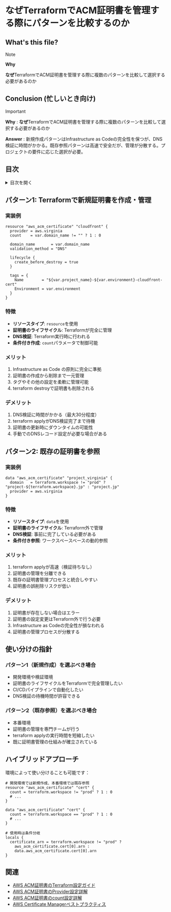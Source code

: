 # なぜTerraformでACM証明書を管理する際にパターンを比較するのか

## What's this file?
> [!NOTE]
> **Why**
> 
> **なぜ**TerraformでACM証明書を管理する際に複数のパターンを比較して選択する必要があるのか

## Conclusion (忙しいとき向け)
> [!IMPORTANT]
> **Why** : **なぜ**TerraformでACM証明書を管理する際に複数のパターンを比較して選択する必要があるのか
> 
> **Answer** : 新規作成パターンはInfrastructure as Codeの完全性を保つが、DNS検証に時間がかかる。既存参照パターンは高速で安全だが、管理が分散する。プロジェクトの要件に応じた選択が必要。

## 目次
<details>
<summary>目次を開く</summary>

- [パターン1: Terraformで新規証明書を作成・管理](#パターン1-terraformで新規証明書を作成管理)
- [パターン2: 既存の証明書を参照](#パターン2-既存の証明書を参照)
- [使い分けの指針](#使い分けの指針)
- [ハイブリッドアプローチ](#ハイブリッドアプローチ)

</details>

## パターン1: Terraformで新規証明書を作成・管理

### 実装例
```hcl
resource "aws_acm_certificate" "cloudfront" {
  provider = aws.virginia
  count    = var.domain_name != "" ? 1 : 0
  
  domain_name       = var.domain_name
  validation_method = "DNS"
  
  lifecycle {
    create_before_destroy = true
  }
  
  tags = {
    Name        = "${var.project_name}-${var.environment}-cloudfront-cert"
    Environment = var.environment
  }
}
```

### 特徴
- **リソースタイプ**: `resource`を使用
- **証明書のライフサイクル**: Terraformが完全に管理
- **DNS検証**: Terraform実行時に行われる
- **条件付き作成**: `count`パラメータで制御可能

### メリット
1. Infrastructure as Code の原則に完全に準拠
2. 証明書の作成から削除まで一元管理
3. タグやその他の設定を柔軟に管理可能
4. terraform destroyで証明書も削除される

### デメリット
1. DNS検証に時間がかかる（最大30分程度）
2. terraform applyがDNS検証完了まで待機
3. 証明書の更新時にダウンタイムの可能性
4. 手動でのDNSレコード設定が必要な場合がある

## パターン2: 既存の証明書を参照

### 実装例
```hcl
data "aws_acm_certificate" "project_virginia" {
  domain   = terraform.workspace != "prod" ? "project-${terraform.workspace}.jp" : "project.jp"
  provider = aws.virginia
}
```

### 特徴
- **リソースタイプ**: `data`を使用
- **証明書のライフサイクル**: Terraform外で管理
- **DNS検証**: 事前に完了している必要がある
- **条件付き参照**: ワークスペースベースの動的参照

### メリット
1. terraform applyが高速（検証待ちなし）
2. 証明書の管理を分離できる
3. 既存の証明書管理プロセスと統合しやすい
4. 証明書の誤削除リスクが低い

### デメリット
1. 証明書が存在しない場合はエラー
2. 証明書の設定変更はTerraform外で行う必要
3. Infrastructure as Codeの完全性が損なわれる
4. 証明書の管理プロセスが分散する

## 使い分けの指針

### パターン1（新規作成）を選ぶべき場合
- 開発環境や検証環境
- 証明書のライフサイクルをTerraformで完全管理したい
- CI/CDパイプラインで自動化したい
- DNS検証の待機時間が許容できる

### パターン2（既存参照）を選ぶべき場合
- 本番環境
- 証明書の管理を専門チームが行う
- terraform applyの実行時間を短縮したい
- 既に証明書管理の仕組みが確立されている

## ハイブリッドアプローチ

環境によって使い分けることも可能です：

```hcl
# 開発環境では新規作成、本番環境では既存参照
resource "aws_acm_certificate" "cert" {
  count = terraform.workspace != "prod" ? 1 : 0
  # ...
}

data "aws_acm_certificate" "cert" {
  count = terraform.workspace == "prod" ? 1 : 0
  # ...
}

# 使用時は条件分岐
locals {
  certificate_arn = terraform.workspace != "prod" ? 
    aws_acm_certificate.cert[0].arn : 
    data.aws_acm_certificate.cert[0].arn
}
```

## 関連
- [AWS ACM証明書のTerraform設定ガイド](./2025.08.01.14.31_how_aws_acm_certificate_terraform_configuration_guide.md)
- [AWS ACM証明書のProvider設定詳解](./2025.08.01.14.38_how_aws_acm_certificate_provider_configuration_details.md)
- [AWS ACM証明書のcount設定詳解](./2025.08.01.14.43_how_aws_acm_certificate_count_configuration_details.md)
- [AWS Certificate Managerベストプラクティス](https://docs.aws.amazon.com/acm/latest/userguide/acm-best-practices.html)
